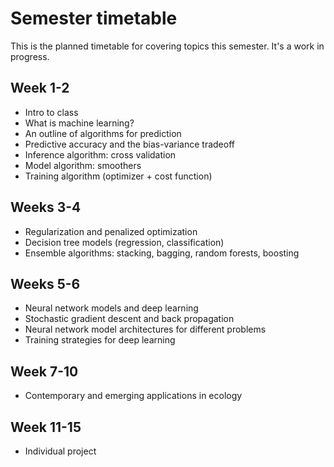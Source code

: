 # Semester timetable
This is the planned timetable for covering topics this semester. It's a work in progress.



## Week 1-2
* Intro to class
* What is machine learning?
* An outline of algorithms for prediction
* Predictive accuracy and the bias-variance tradeoff
* Inference algorithm: cross validation
* Model algorithm: smoothers
* Training algorithm (optimizer + cost function)

## Weeks 3-4
* Regularization and penalized optimization
* Decision tree models (regression, classification)
* Ensemble algorithms: stacking, bagging, random forests, boosting

## Weeks 5-6

* Neural network models and deep learning
* Stochastic gradient descent and back propagation
* Neural network model architectures for different problems
* Training strategies for deep learning

## Week 7-10

* Contemporary and emerging applications in ecology

## Week 11-15

* Individual project

